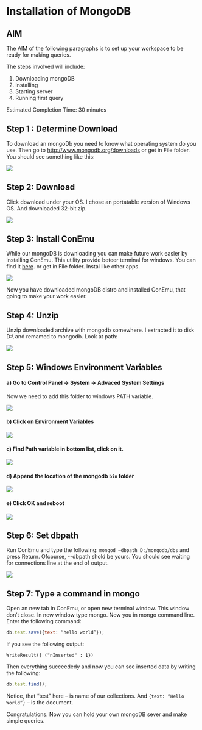 # Installation of MongoDB



## AIM

The AIM of the following paragraphs is to set up your workspace to be ready for making queries.

The steps involved will include:

1. Downloading mongoDB
2. Installing
3. Starting server
4. Running first query

Estimated Completion Time: 30	minutes 


## Step 1 : Determine Download

To download an mongoDb you need to know what operating system do you use. Then go to http://www.mongodb.org/downloads or get in File folder. You should see something like this:

![](../images/install-1.png)

## Step 2: Download

Click download under your OS. I chose an portatable version of Windows OS. And downloaded 32-bit zip. 

![](../images/install-2.png)

## Step 3: Install ConEmu

While our mongoDB is downloading you can make future work easier by installing ConEmu. This utility provide beteer terminal for windows. You can find it [here](http://www.fosshub.com/download/ConEmuSetup.140703.exe).  or get in File folder. Instal like other apps.

![](../images/install-3.png)

Now you have downloaded mongoDB distro and installed ConEmu, that going to make your work easier.

## Step 4: Unzip

Unzip downloaded archive with mongodb somewhere. I extracted it to disk D:\ and remamed to mongodb. Look at path: 

![](../images/install-4.png)

## Step 5: Windows Environment Variables


#### a) Go to **Control Panel** -> **System** -> **Advaced System Settings**

Now we need to add this folder to windows PATH variable.

![](../images/install-5a.png)

#### b) Click on Environment Variables

![](../images/install-5b.png)

#### c) Find Path variable in bottom list, click on it.

![](../images/install-5c.png)

#### d) Append the location of the mongodb `bin` folder

![](../images/install-5d.png)

#### e) Click OK and reboot

![](../images/install-5e.png)

## Step 6: Set dbpath 

Run ConEmu and type the following: `mongod –dbpath D:/mongodb/dbs` and press Return. Ofcourse, --dbpath shold be yours. You should see waiting for connections line at the end of output.

![](../images/install-6.png)

## Step 7: Type a command in mongo

Open an new tab in ConEmu, or open new terminal window. This window don’t close. In new window type mongo. Now you in mongo command line. Enter the following command: 

```javascript
db.test.save({text: “hello world”});
```

If you see the following output:

```console 
WriteResult({ ("nInserted" : 1})
```

Then everything succeededy and now you can see inserted data by writing the following:

```javascript
db.test.find();
```
Notice, that “test” here – is name of our collections. And `{text: “Hello World”}` – is the document.

Congratulations. Now you can hold your own mongoDB sever and make simple queries. 

